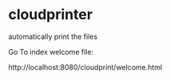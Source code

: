 # cloudprinter
automatically print the files


Go To index welcome file: 

http://localhost:8080/cloudprint/welcome.html